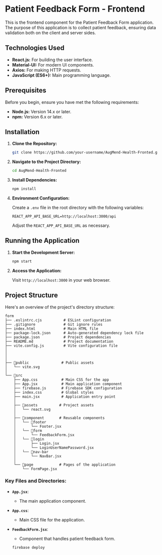 # Patient Feedback Form - Frontend

This is the frontend component for the Patient Feedback Form application. The purpose of this application is to collect patient feedback, ensuring data validation both on the client and server sides.

## Technologies Used

- **React.js:** For building the user interface.
- **Material-UI:** For modern UI components.
- **Axios:** For making HTTP requests.
- **JavaScript (ES6+):** Main programming language.

## Prerequisites

Before you begin, ensure you have met the following requirements:

- **Node.js:** Version 14.x or later.
- **npm:** Version 6.x or later.

## Installation

1. **Clone the Repository:**

   ```bash
   git clone https://github.com/your-username/AugMend-Health-Fronted.git
   ```

2. **Navigate to the Project Directory:**

   ```bash
   cd AugMend-Health-Fronted
   ```

3. **Install Dependencies:**

   ```bash
   npm install
   ```

4. **Environment Configuration:**

   Create a `.env` file in the root directory with the following variables:

   ```plaintext
   REACT_APP_API_BASE_URL=http://localhost:3000/api
   ```

   Adjust the `REACT_APP_API_BASE_URL` as necessary.

## Running the Application

1. **Start the Development Server:**

   ```bash
   npm start
   ```

2. **Access the Application:**

   Visit `http://localhost:3000` in your web browser.

## Project Structure

Here's an overview of the project's directory structure:

```
form
├── .eslintrc.cjs          # ESLint configuration
├── .gitignore             # Git ignore rules
├── index.html             # Main HTML file
├── package-lock.json      # Auto-generated dependency lock file
├── package.json           # Project dependencies
├── README.md              # Project documentation
├── vite.config.js         # Vite configuration file
│
│
│
├── 📁public               # Public assets
│   └── vite.svg
│
└── 📁src
    ├── App.css           # Main CSS for the app
    ├── App.jsx           # Main application component
    ├── firebase.js       # Firebase SDK configuration
    ├── index.css         # Global styles
    ├── main.jsx          # Application entry point
    │
    ├── 📁assets          # Project assets
    │   └── react.svg
    │
    ├── 📁component       # Reusable components
    │   └── 📁footer
    │       └── Footer.jsx
    │   └── 📁form
    │       └── FeedbackForm.jsx
    │   └── 📁login
    │       ├── Login.jsx
    │       └── LoginUserNamePassword.jsx
    │   └── 📁nav-bar
    │       └── NavBar.jsx
    │
    └── 📁page            # Pages of the application
        └── FormPage.jsx
```

### Key Files and Directories:

- **`App.jsx`**:
  - The main application component.

- **`App.css`**:
  - Main CSS file for the application.

- **`FeedbackForm.jsx`**:
  - Component that handles patient feedback form.



   ```bash
   firebase deploy
   ```


